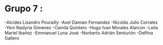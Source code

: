 # Grupo 7 :
-Alcides Lisandro	Pourailly
-Axel Damian	Fernandez
-Nicolás Julio	Corrales
-Yeni Nadyria	Gimenez
-Camila	Quintero
-Hugo Ivan	Morales Alarcon
-Leila Mariel	Ibañez
-Emmanuel	Luna José
-Norberto Adrián	Senturión
-Delfina	Gallero
